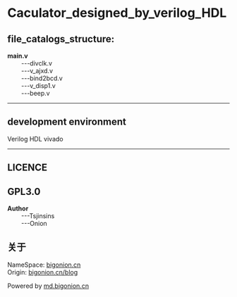# Caculator_designed_by_verilog_HDL
## file_catalogs_structure:
  
**main.v**  
$~~~~~~~$   ---divclk.v  
$~~~~~~~$   ---v_ajxd.v  
$~~~~~~~$   ---bind2bcd.v  
$~~~~~~~$   ---v_disp1.v  
$~~~~~~~$   ---beep.v  

-------------
## development environment
Verilog HDL
vivado

-------------
## LICENCE
GPL3.0
-------------
**Author**  
$~~~~~~~$    ---Tsjinsins   
$~~~~~~~$    ---Onion  


## 关于
NameSpace: [bigonion.cn](https://bigonion.cn)   
Origin: [bigonion.cn/blog](https://bigonion.cn/blog)    

Powered by [md.bigonion.cn](https://bigonion.cn/blog)   


